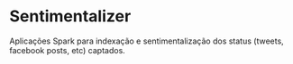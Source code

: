 # Sentimentalizer

Aplicações Spark para indexação e sentimentalização dos status (tweets, facebook posts, etc) captados.